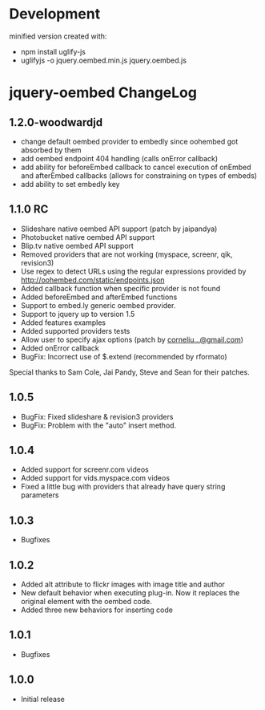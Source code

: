 # Development #
minified version created with:

* npm install uglify-js
* uglifyjs -o jquery.oembed.min.js jquery.oembed.js

# jquery-oembed ChangeLog #

## 1.2.0-woodwardjd ##
* change default oembed provider to embedly since oohembed got absorbed by them
* add oembed endpoint 404 handling (calls onError callback)
* add ability for beforeEmbed callback to cancel execution of onEmbed and afterEmbed callbacks (allows for constraining on types of embeds)
* add ability to set embedly key

## 1.1.0 RC ##
* Slideshare native oembed API support (patch by jaipandya)
* Photobucket native oembed API support
* Blip.tv native oembed API support
* Removed providers that are not working (myspace, screenr, qik, revision3)
* Use regex to detect URLs using the regular expressions provided by http://oohembed.com/static/endpoints.json
* Added callback function when specific provider is not found
* Added beforeEmbed and afterEmbed functions
* Support to embed.ly generic oembed provider.
* Support to jquery up to version 1.5
* Added features examples
* Added supported providers tests
* Allow user to specify ajax options (patch by corneliu...@gmail.com)
* Added onError callback
* BugFix: Incorrect use of $.extend (recommended by rformato)

Special thanks to Sam Cole, Jai Pandy, Steve and Sean for their patches.

## 1.0.5 ##
* BugFix: Fixed slideshare & revision3 providers
* BugFix: Problem with the "auto" insert method.

## 1.0.4 ##
* Added support for screenr.com videos
* Added support for vids.myspace.com videos
* Fixed a little bug with providers that already have query string parameters

## 1.0.3 ##
* Bugfixes

## 1.0.2 ##
* Added alt attribute to flickr images with image title and author
* New default behavior when executing plug-in. Now it replaces the original element with the oembed code.
* Added three new behaviors for inserting code

## 1.0.1 ##
* Bugfixes

## 1.0.0 ##
* Initial release
